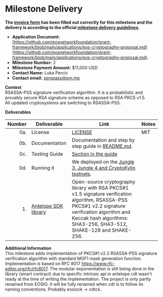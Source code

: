 # Milestone Delivery

**The [invoice form](https://forms.gle/wLuAzXKa9qYrZQob9) has been filled out correctly for this milestone and the delivery is according to the official [milestone delivery guidelines](https://github.com/eosnetworkfoundation/grant-framework/blob/master/docs/milestone-deliverables-guidelines.md).**  

* **Application Document:**   
[https://github.com/eosnetworkfoundation/grant-framework/blob/main/applications/eos-cryptography-proposal.md](https://github.com/eosnetworkfoundation/grant-framework/blob/main/applications/eos-cryptography-proposal.md).
* **Milestone Number:** 2
* **Milestone Payment Amount:** $11,000 USD
* **Contact Name:** Luka Percic
* **Contact email:** zeropass@pm.me

**Context**  
RSASSA-PSS signature verification algorithm. It is a probabilistic and provably secure RSA signature scheme as opposed to RSA PKCS v1.5.  
All updated cryptosystems are switching to RSASSA-PSS.

**Deliverables**

| Number | Deliverable | Link | Notes |
| -----: | ----------- | ------------- |------------- |
| 0a. | License | [LICENSE](https://github.com/ZeroPass/antelope.ck/tree/179003f0cbec10a21e7b277d83696d69d268e09d/LICENSE) | MIT | 
| 0b. | Documentation | Documentation and step by step guide in [README.md](https://github.com/ZeroPass/antelope.ck/tree/179003f0cbec10a21e7b277d83696d69d268e09d/README.md).| 
| 0c. | Testing Guide | [Section in the guide](https://github.com/ZeroPass/antelope.ck/tree/179003f0cbec10a21e7b277d83696d69d268e09d/README.md#algorithm-testing) |
| 0d. | Running it | We deployed on the [Jungle 3, Jungle 4 and CryptoKylin testnets](https://github.com/ZeroPass/antelope.ck/tree/179003f0cbec10a21e7b277d83696d69d268e09d/README.md#testnet). |
| 1. | [Antelope SDK library](https://github.com/ZeroPass/antelope.ck/tree/179003f0cbec10a21e7b277d83696d69d268e09d) | Open-source cryptography library with RSA PKCS#1 v1.5 signature verification algorithm, RSASSA-PSS PKCS#1 v2.2 signature verification algorithm and Keccak hash algorithms: SHA3-256, SHA3-512, SHAKE-128 and SHAKE-256. |

**Additional Information**  
This milestone adds implementation of PKCS#1 v2.2 RSASSA-PSS signature verification algorithm with standard MGF1 mask generation function. Implementation is based on RFC 8017 https://www.rfc-editor.org/rfc/rfc8017. The modular exponentiation is still being done in the library (smart contract) due to specific intrinsic api in antelope cdt wasn't ready at the time of writing the implementation.
The project is only partly renamed from EOSIO. It will be fully renamed when cdt is to follow its naming conventions. Probably eosiock -> cdtck. 
